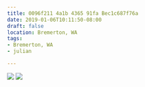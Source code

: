 ```yaml
---
title: 0096f211 4a1b 4365 91fa Bec1c687f76a
date: 2019-01-06T10:11:50-08:00
draft: false
location: Bremerton, WA
tags:
- Bremerton, WA
- julian

---
```



![](https://d17enza3bfujl8.cloudfront.net/L1000121.jpg)
![](https://d17enza3bfujl8.cloudfront.net/L1000122.jpg)

